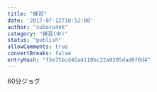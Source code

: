 ```yaml
---
title: "練習"
date: '2017-07-12T18:52:00'
author: "subaru44k"
category: "練習(中)"
status: "publish"
allowComments: true
convertBreaks: false
entryHash: "f3e75bcd45a4110bc22a9205dad6f0d4"
---
```

60分ジョグ
